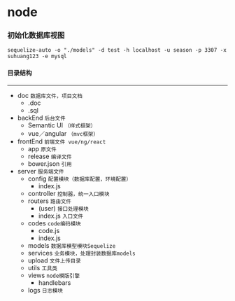 # node

### 初始化数据库视图
```
sequelize-auto -o "./models" -d test -h localhost -u season -p 3307 -x suhuang123 -e mysql
```

#### 目录结构

----------
* doc `数据库文件，项目文档`
    - .doc
    - .sql
* backEnd `后台文件`
    - Semantic UI `（样式框架）`
    - vue／angular `（mvc框架）`
* frontEnd `前端文件 vue/ng/react`
    - app `原文件`
    - release `编译文件`
    - bower.json `引用`
* server `服务端文件`
    - config `配置模块（数据库配置，环境配置）`
        - index.js
    - controller `控制器，统一入口模块`
    - routers `路由文件`
        - (user) `接口处理模块`
        - index.js `入口文件`
    - codes `code编码模块`
        - code.js
        - index.js
    - models `数据库模型模块Sequelize`
    - services `业务模块，处理封装数据库models`
    - upload  `文件上传目录`
    - utils `工具类`
    - views `node模版引擎`
        - handlebars
    - logs `日志模块`
